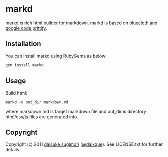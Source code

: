 markd
===========================
markd is rich html builder for markdown.
markd is based on [bluecloth][1] and [google code prittify][2].

[1]: http://deveiate.org/projects/BlueCloth
[2]: http://code.google.com/p/google-code-prettify/


## Installation
You can install markd using RubyGems as below:

    gem install markd


## Usage
Build html:

    markd -o out_dir markdown.md

where markdown.md is target markdown file and out_dir is directory html/css/js files are generated into.


## Copyright

Copyright (c) 2011 [daisuke sugimori][3] ([@daixque][4]). See LICENSE.txt for
further details.

[3]: http://blognewart.blogspot.com/
[4]: http://twitter.com/daixque


